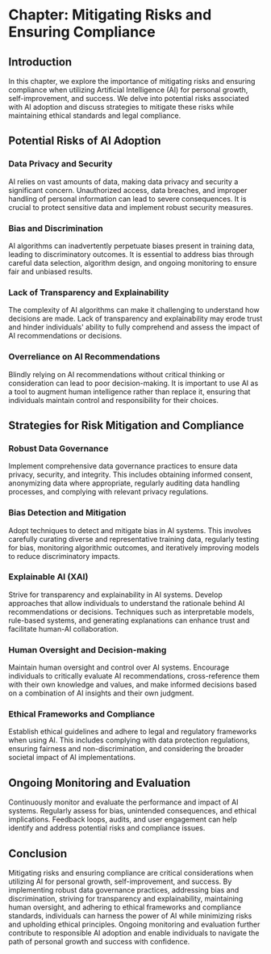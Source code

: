 Chapter: Mitigating Risks and Ensuring Compliance
=================================================

Introduction
------------

In this chapter, we explore the importance of mitigating risks and ensuring compliance when utilizing Artificial Intelligence (AI) for personal growth, self-improvement, and success. We delve into potential risks associated with AI adoption and discuss strategies to mitigate these risks while maintaining ethical standards and legal compliance.

Potential Risks of AI Adoption
------------------------------

### Data Privacy and Security

AI relies on vast amounts of data, making data privacy and security a significant concern. Unauthorized access, data breaches, and improper handling of personal information can lead to severe consequences. It is crucial to protect sensitive data and implement robust security measures.

### Bias and Discrimination

AI algorithms can inadvertently perpetuate biases present in training data, leading to discriminatory outcomes. It is essential to address bias through careful data selection, algorithm design, and ongoing monitoring to ensure fair and unbiased results.

### Lack of Transparency and Explainability

The complexity of AI algorithms can make it challenging to understand how decisions are made. Lack of transparency and explainability may erode trust and hinder individuals' ability to fully comprehend and assess the impact of AI recommendations or decisions.

### Overreliance on AI Recommendations

Blindly relying on AI recommendations without critical thinking or consideration can lead to poor decision-making. It is important to use AI as a tool to augment human intelligence rather than replace it, ensuring that individuals maintain control and responsibility for their choices.

Strategies for Risk Mitigation and Compliance
---------------------------------------------

### Robust Data Governance

Implement comprehensive data governance practices to ensure data privacy, security, and integrity. This includes obtaining informed consent, anonymizing data where appropriate, regularly auditing data handling processes, and complying with relevant privacy regulations.

### Bias Detection and Mitigation

Adopt techniques to detect and mitigate bias in AI systems. This involves carefully curating diverse and representative training data, regularly testing for bias, monitoring algorithmic outcomes, and iteratively improving models to reduce discriminatory impacts.

### Explainable AI (XAI)

Strive for transparency and explainability in AI systems. Develop approaches that allow individuals to understand the rationale behind AI recommendations or decisions. Techniques such as interpretable models, rule-based systems, and generating explanations can enhance trust and facilitate human-AI collaboration.

### Human Oversight and Decision-making

Maintain human oversight and control over AI systems. Encourage individuals to critically evaluate AI recommendations, cross-reference them with their own knowledge and values, and make informed decisions based on a combination of AI insights and their own judgment.

### Ethical Frameworks and Compliance

Establish ethical guidelines and adhere to legal and regulatory frameworks when using AI. This includes complying with data protection regulations, ensuring fairness and non-discrimination, and considering the broader societal impact of AI implementations.

Ongoing Monitoring and Evaluation
---------------------------------

Continuously monitor and evaluate the performance and impact of AI systems. Regularly assess for bias, unintended consequences, and ethical implications. Feedback loops, audits, and user engagement can help identify and address potential risks and compliance issues.

Conclusion
----------

Mitigating risks and ensuring compliance are critical considerations when utilizing AI for personal growth, self-improvement, and success. By implementing robust data governance practices, addressing bias and discrimination, striving for transparency and explainability, maintaining human oversight, and adhering to ethical frameworks and compliance standards, individuals can harness the power of AI while minimizing risks and upholding ethical principles. Ongoing monitoring and evaluation further contribute to responsible AI adoption and enable individuals to navigate the path of personal growth and success with confidence.
